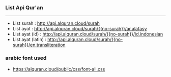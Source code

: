 ### List Api Qur'an
---

  - List surah : http://api.alquran.cloud/surah
  - List ayat : http://api.alquran.cloud/surah/{{no-surah}}/ar.alafasy
  - List ayat (id) : http://api.alquran.cloud/surah/{{no-surah}}/id.indonesian
  - List ayat (latin) : http://api.alquran.cloud/surah/{{no-surah}}/en.transliteration

### arabic font used
  - https://alquran.cloud/public/css/font-all.css

